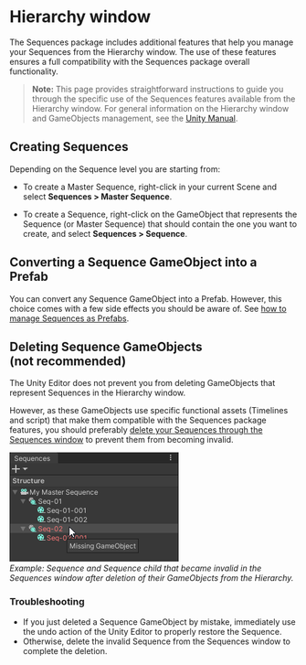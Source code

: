 # Hierarchy window

The Sequences package includes additional features that help you manage your Sequences from the Hierarchy window. The use of these features ensures a full compatibility with the Sequences package overall functionality.

>**Note:** This page provides straightforward instructions to guide you through the specific use of the Sequences features available from the Hierarchy window. For general information on the Hierarchy window and GameObjects management, see the [Unity Manual](https://docs.unity3d.com/Manual/index.html).

## Creating Sequences

Depending on the Sequence level you are starting from:

* To create a Master Sequence, right-click in your current Scene and select **Sequences > Master Sequence**.

* To create a Sequence, right-click on the GameObject that represents the Sequence (or Master Sequence) that should contain the one you want to create, and select **Sequences > Sequence**.

## Converting a Sequence GameObject into a Prefab

You can convert any Sequence GameObject into a Prefab. However, this choice comes with a few side effects you should be aware of. See [how to manage Sequences as Prefabs](sequences-as-prefabs.md).

## Deleting Sequence GameObjects <br />(not recommended)

The Unity Editor does not prevent you from deleting GameObjects that represent Sequences in the Hierarchy window.

However, as these GameObjects use specific functional assets (Timelines and script) that make them compatible with the Sequences package features, you should preferably [delete your Sequences through the Sequences window](sequences-window.md#deleting-sequences) to prevent them from becoming invalid.

![](images/sequences-window-missing-gameobject.png)
<br />_Example: Sequence and Sequence child that became invalid in the Sequences window after deletion of their GameObjects from the Hierarchy._

### Troubleshooting
* If you just deleted a Sequence GameObject by mistake, immediately use the undo action of the Unity Editor to properly restore the Sequence.
* Otherwise, delete the invalid Sequence from the Sequences window to complete the deletion.
